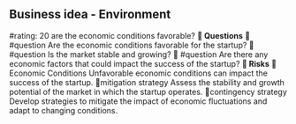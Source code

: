 

## Business idea - Environment
#rating: 20
are the economic conditions favorable?
**💭 Questions**
💭 #question Are the economic conditions favorable for the startup?
 💭 #question Is the market stable and growing?
 💭 #question Are there any economic factors that could impact the success of the startup?
**🚨 Risks**
🚨Economic Conditions
Unfavorable economic conditions can impact the success of the startup.
🚨mitigation strategy
Assess the stability and growth potential of the market in which the startup operates.
🚨contingency strategy
Develop strategies to mitigate the impact of economic fluctuations and adapt to changing conditions.




